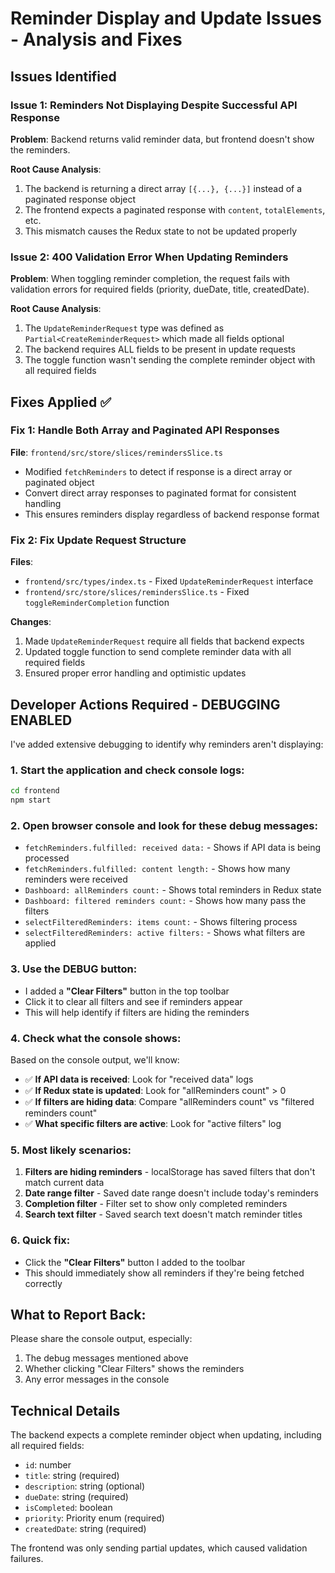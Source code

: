# Reminder Display and Update Issues - Analysis and Fixes

## Issues Identified

### Issue 1: Reminders Not Displaying Despite Successful API Response
**Problem**: Backend returns valid reminder data, but frontend doesn't show the reminders.

**Root Cause Analysis**: 
1. The backend is returning a direct array `[{...}, {...}]` instead of a paginated response object
2. The frontend expects a paginated response with `content`, `totalElements`, etc.
3. This mismatch causes the Redux state to not be updated properly

### Issue 2: 400 Validation Error When Updating Reminders
**Problem**: When toggling reminder completion, the request fails with validation errors for required fields (priority, dueDate, title, createdDate).

**Root Cause Analysis**:
1. The `UpdateReminderRequest` type was defined as `Partial<CreateReminderRequest>` which made all fields optional
2. The backend requires ALL fields to be present in update requests
3. The toggle function wasn't sending the complete reminder object with all required fields

## Fixes Applied ✅

### Fix 1: Handle Both Array and Paginated API Responses
**File**: `frontend/src/store/slices/remindersSlice.ts`
- Modified `fetchReminders` to detect if response is a direct array or paginated object
- Convert direct array responses to paginated format for consistent handling
- This ensures reminders display regardless of backend response format

### Fix 2: Fix Update Request Structure
**Files**: 
- `frontend/src/types/index.ts` - Fixed `UpdateReminderRequest` interface
- `frontend/src/store/slices/remindersSlice.ts` - Fixed `toggleReminderCompletion` function

**Changes**:
1. Made `UpdateReminderRequest` require all fields that backend expects
2. Updated toggle function to send complete reminder data with all required fields
3. Ensured proper error handling and optimistic updates

## Developer Actions Required - DEBUGGING ENABLED

I've added extensive debugging to identify why reminders aren't displaying:

### 1. Start the application and check console logs:
```bash
cd frontend
npm start
```

### 2. Open browser console and look for these debug messages:
- `fetchReminders.fulfilled: received data:` - Shows if API data is being processed
- `fetchReminders.fulfilled: content length:` - Shows how many reminders were received
- `Dashboard: allReminders count:` - Shows total reminders in Redux state
- `Dashboard: filtered reminders count:` - Shows how many pass the filters
- `selectFilteredReminders: items count:` - Shows filtering process
- `selectFilteredReminders: active filters:` - Shows what filters are applied

### 3. Use the DEBUG button:
- I added a **"Clear Filters"** button in the top toolbar
- Click it to clear all filters and see if reminders appear
- This will help identify if filters are hiding the reminders

### 4. Check what the console shows:
Based on the console output, we'll know:
- ✅ **If API data is received**: Look for "received data" logs
- ✅ **If Redux state is updated**: Look for "allReminders count" > 0
- ✅ **If filters are hiding data**: Compare "allReminders count" vs "filtered reminders count"
- ✅ **What specific filters are active**: Look for "active filters" log

### 5. Most likely scenarios:
1. **Filters are hiding reminders** - localStorage has saved filters that don't match current data
2. **Date range filter** - Saved date range doesn't include today's reminders
3. **Completion filter** - Filter set to show only completed reminders
4. **Search text filter** - Saved search text doesn't match reminder titles

### 6. Quick fix:
- Click the **"Clear Filters"** button I added to the toolbar
- This should immediately show all reminders if they're being fetched correctly

## What to Report Back:
Please share the console output, especially:
1. The debug messages mentioned above
2. Whether clicking "Clear Filters" shows the reminders
3. Any error messages in the console

## Technical Details

The backend expects a complete reminder object when updating, including all required fields:
- `id`: number
- `title`: string (required)
- `description`: string (optional)
- `dueDate`: string (required)
- `isCompleted`: boolean
- `priority`: Priority enum (required)
- `createdDate`: string (required)

The frontend was only sending partial updates, which caused validation failures.